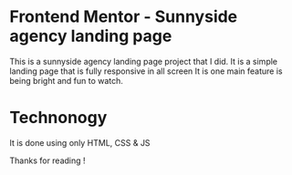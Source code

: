 # Frontend Mentor - Sunnyside agency landing page
This is a sunnyside agency landing page project that I did.
It is a simple landing page that is fully responsive in all screen
It is one main feature is being bright and fun to watch.

# Technonogy
It is done using only HTML, CSS & JS 

Thanks for reading ! 
